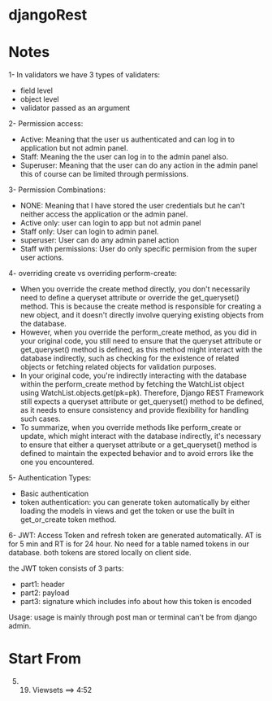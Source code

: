 # djangoRest

# Notes
1- In validators we have 3 types of validaters:
- field level
- object level
- validator passed as an argument

2- Permission access:
- Active: Meaning that the user us authenticated and can log in to application but not admin panel.
- Staff: Meaning the the user can log in to the admin panel also. 
- Superuser: Meaning that the user can do any action in the admin panel this of course can be limited through permissions.

3- Permission Combinations:
- NONE: Meaning that I have stored the user credentials but he can't neither access the application or the admin panel.
- Active only: user can login to app but not admin panel
- Staff only: User can login to admin panel.
- superuser: User can do any admin panel action
- Staff with permissions: User do only specific permision from the super user actions.

4- overriding create vs overriding perform-create:
- When you override the create method directly, you don't necessarily need to define a queryset attribute or override the get_queryset() method. This is because the create method is responsible for creating a new object, and it doesn't directly involve querying existing objects from the database.
- However, when you override the perform_create method, as you did in your original code, you still need to ensure that the queryset attribute or get_queryset() method is defined, as this method might interact with the database indirectly, such as checking for the existence of related objects or fetching related objects for validation purposes.
- In your original code, you're indirectly interacting with the database within the perform_create method by fetching the WatchList object using WatchList.objects.get(pk=pk). Therefore, Django REST Framework still expects a queryset attribute or get_queryset() method to be defined, as it needs to ensure consistency and provide flexibility for handling such cases.
- To summarize, when you override methods like perform_create or update, which might interact with the database indirectly, it's necessary to ensure that either a queryset attribute or a get_queryset() method is defined to maintain the expected behavior and to avoid errors like the one you encountered.

5- Authentication Types:
- Basic authentication
- token authentication: you can generate token automatically by either loading the models in views and get the token or use the built in get_or_create token method.

6- JWT:
Access Token and refresh token are generated automatically. 
AT is for 5 min and RT is for 24 hour. No need for a table named tokens in our database.
both tokens are stored locally on client side. 

the JWT token consists of 3 parts:
- part1: header
- part2: payload
- part3: signature which includes info about how this token is encoded

Usage:
usage is mainly through post man or terminal can't be from django admin. 

# Start From
5. 19. Viewsets ==> 4:52
